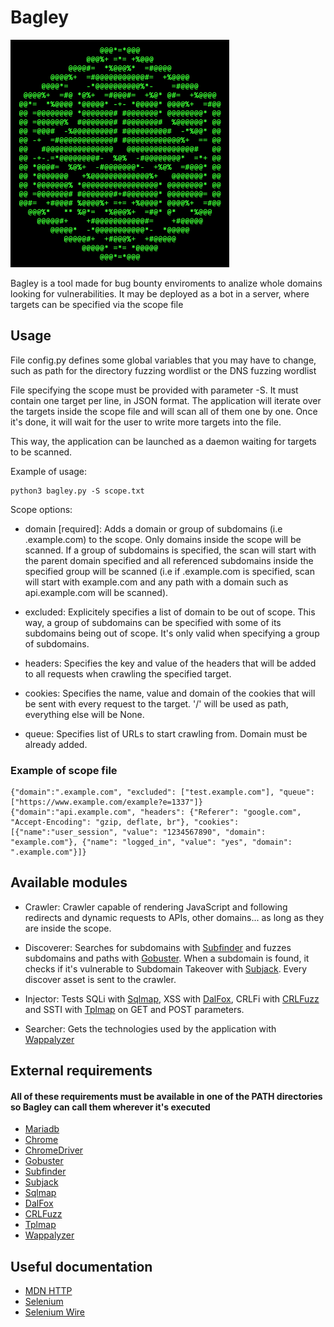 # Bagley

<img src="/git%20resources/logo.png" width="350">

Bagley is a tool made for bug bounty enviroments to analize whole domains looking for vulnerabilities. It may be deployed as a bot in a server, where targets can be specified via the scope file

## Usage

File config.py defines some global variables that you may have to change, such as path for the directory fuzzing wordlist or the DNS fuzzing wordlist

File specifying the scope must be provided with parameter -S. It must contain one target per line, in JSON format. The application will iterate over the targets inside the scope file and will scan all of them one by one. Once it's done, it will wait for the user to write more targets into the file.

This way, the application can be launched as a daemon waiting for targets to be scanned.

Example of usage:

    python3 bagley.py -S scope.txt

Scope options:

*   domain \[required\]: Adds a domain or group of subdomains (i.e .example.com) to the scope. Only domains inside the scope will be scanned. If a group of subdomains is specified, the scan will start with the parent domain specified and all referenced subdomains inside the specified group will be scanned (i.e if .example.com is specified, scan will start with example.com and any path with a domain such as api.example.com will be scanned).

*   excluded: Explicitely specifies a list of domain to be out of scope. This way, a group of subdomains can be specified with some of its subdomains being out of scope. It's only valid when specifying a group of subdomains.

*   headers: Specifies the key and value of the headers that will be added to all requests when crawling the specified target.

*   cookies: Specifies the name, value and domain of the cookies that will be sent with every request to the target. '/' will be used as path, everything else will be None.

*   queue: Specifies list of URLs to start crawling from. Domain must be already added.

### Example of scope file

    {"domain":".example.com", "excluded": ["test.example.com"], "queue": ["https://www.example.com/example?e=1337"]}
    {"domain":"api.example.com", "headers": {"Referer": "google.com", "Accept-Encoding": "gzip, deflate, br"}, "cookies": [{"name":"user_session", "value": "1234567890", "domain": "example.com"}, {"name": "logged_in", "value": "yes", "domain": ".example.com"}]}

## Available modules

*   Crawler: Crawler capable of rendering JavaScript and following redirects and dynamic requests to APIs, other domains... as long as they are inside the scope.

*   Discoverer: Searches for subdomains with [Subfinder](https://github.com/projectdiscovery/subfinder) and fuzzes subdomains and paths with [Gobuster](https://github.com/OJ/gobuster). When a subdomain is found, it checks if it's vulnerable to Subdomain Takeover with [Subjack](https://github.com/haccer/subjack). Every discover asset is sent to the crawler.

*   Injector: Tests SQLi with [Sqlmap](https://github.com/sqlmapproject/sqlmap), XSS with [DalFox](https://github.com/hahwul/dalfox), CRLFi with [CRLFuzz](https://github.com/dwisiswant0/crlfuzz) and SSTI with [Tplmap](https://github.com/epinna/tplmap) on GET and POST parameters.

*   Searcher: Gets the technologies used by the application with [Wappalyzer](https://github.com/AliasIO/wappalyzer)

## External requirements
#### All of these requirements must be available in one of the PATH directories so Bagley can call them wherever it's executed
*   [Mariadb](https://mariadb.com/)
*   [Chrome](https://www.google.com/chrome/)
*   [ChromeDriver](https://chromedriver.chromium.org/downloads)
*   [Gobuster](https://github.com/OJ/gobuster)
*   [Subfinder](https://github.com/projectdiscovery/subfinder)
*   [Subjack](https://github.com/haccer/subjack)
*   [Sqlmap](https://github.com/sqlmapproject/sqlmap)
*   [DalFox](https://github.com/hahwul/dalfox)
*   [CRLFuzz](https://github.com/dwisiswant0/crlfuzz)
*   [Tplmap](https://github.com/epinna/tplmap)
*   [Wappalyzer](https://github.com/AliasIO/wappalyzer)

## Useful documentation
*   [MDN HTTP](https://developer.mozilla.org/en-US/docs/Web/HTTP)
*   [Selenium](https://selenium-python.readthedocs.io/)
*   [Selenium Wire](https://github.com/wkeeling/selenium-wire)
